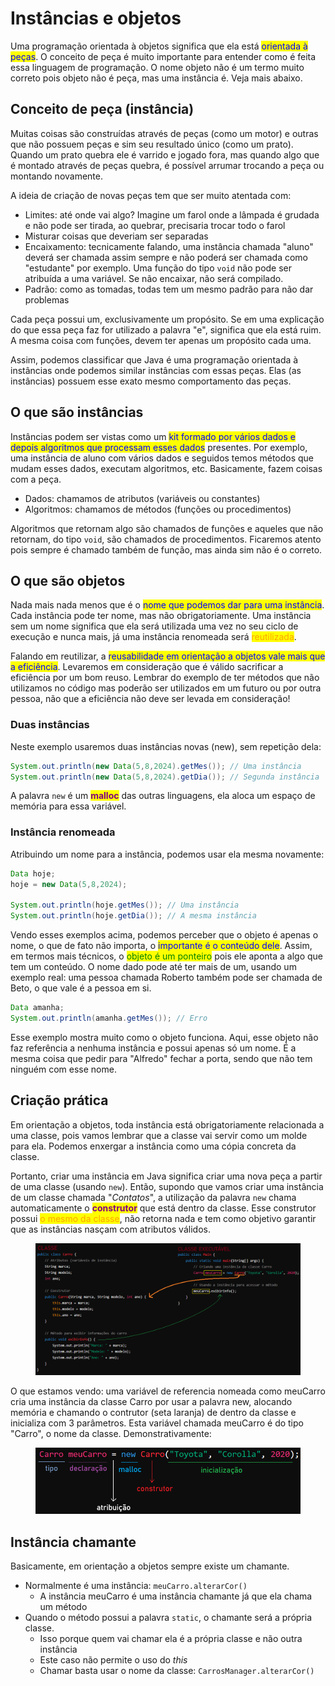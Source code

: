 # Instâncias e objetos

Uma programação orientada à objetos significa que ela está <mark style="color:blue;">orientada à peças</mark>. O conceito de peça é muito importante para entender como é feita essa linguagem de programação. O nome objeto não é um termo muito correto pois objeto não é peça, mas uma instância é. Veja mais abaixo.

## Conceito de peça (instância)

Muitas coisas são construídas através de peças (como um motor) e outras que não possuem peças e sim seu resultado único (como um prato). Quando um prato quebra ele é varrido e jogado fora, mas quando algo que é montado através de peças quebra, é possível arrumar trocando a peça ou montando novamente.

A ideia de criação de novas peças tem que ser muito atentada com:

* Limites: até onde vai algo? Imagine um farol onde a lâmpada é grudada e não pode ser tirada, ao quebrar, precisaria trocar todo o farol
* Misturar coisas que deveriam ser separadas
* Encaixamento: tecnicamente falando, uma instância chamada "aluno" deverá ser chamada assim sempre e não poderá ser chamada como "estudante" por exemplo. Uma função do tipo `void` não pode ser atribuída a uma variável. Se não encaixar, não será compilado.
* Padrão: como as tomadas, todas tem um mesmo padrão para não dar problemas

Cada peça possui um, exclusivamente um propósito. Se em uma explicação do que essa peça faz for utilizado a palavra "e", significa que ela está ruim. A mesma coisa com funções, devem ter apenas um propósito cada uma.

Assim, podemos classificar que Java é uma programação orientada à instâncias onde podemos similar instâncias com essas peças. Elas (as instâncias) possuem esse exato mesmo comportamento das peças.

## O que são instâncias

Instâncias podem ser vistas como um <mark style="color:blue;">kit formado por vários dados e depois algoritmos que processam esses dados</mark> presentes. Por exemplo, uma instância de aluno com vários dados e seguidos temos métodos que mudam esses dados, executam algoritmos, etc. Basicamente, fazem coisas com a peça.

* Dados: chamamos de atributos (variáveis ou constantes)
* Algoritmos: chamamos de métodos (funções ou procedimentos)

Algoritmos que retornam algo são chamados de funções e aqueles que não retornam, do tipo `void`, são chamados de procedimentos. Ficaremos atento pois sempre é chamado também de função, mas ainda sim não é o correto.

## O que são objetos

Nada mais nada menos que é o <mark style="color:blue;">nome que podemos dar para uma instância</mark>. Cada instância pode ter nome, mas não obrigatoriamente. Uma instância sem um nome significa que ela será utilizada uma vez no seu ciclo de execução e nunca mais, já uma instância renomeada será <mark style="color:orange;">reutilizada</mark>.

Falando em reutilizar, a <mark style="color:blue;">reusabilidade em orientação a objetos vale mais que a eficiência</mark>. Levaremos em consideração que é válido sacrificar a eficiência por um bom reuso. Lembrar do exemplo de ter métodos que não utilizamos no código mas poderão ser utilizados em um futuro ou por outra pessoa, não que a eficiência não deve ser levada em consideração!

### Duas instâncias

Neste exemplo usaremos duas instâncias novas (new), sem repetição dela:

```java
System.out.println(new Data(5,8,2024).getMes()); // Uma instância
System.out.println(new Data(5,8,2024).getDia()); // Segunda instância
```

A palavra `new` é um <mark style="color:purple;">**malloc**</mark> das outras linguagens, ela aloca um espaço de memória para essa variável.

### Instância renomeada

Atribuindo um nome para a instância, podemos usar ela mesma novamente:

```java
Data hoje;
hoje = new Data(5,8,2024);

System.out.println(hoje.getMes()); // Uma instância
System.out.println(hoje.getDia()); // A mesma instância
```

Vendo esses exemplos acima, podemos perceber que o objeto é apenas o nome, o que de fato não importa, o <mark style="color:blue;">importante é o conteúdo dele</mark>. Assim, em termos mais técnicos, o <mark style="color:green;">objeto é um ponteiro</mark> pois ele aponta a algo que tem um conteúdo. O nome dado pode até ter mais de um, usando um exemplo real: uma pessoa chamada Roberto também pode ser chamada de Beto, o que vale é a pessoa em si.

```java
Data amanha;
System.out.println(amanha.getMes()); // Erro
```

Esse exemplo mostra muito como o objeto funciona. Aqui, esse objeto não faz referência a nenhuma instância e possui apenas só um nome. É a mesma coisa que pedir para "Alfredo" fechar a porta, sendo que não tem ninguém com esse nome.

## Criação prática

Em orientação a objetos, toda instância está obrigatoriamente relacionada a uma classe, pois vamos lembrar que a classe vai servir como um molde para ela. Podemos enxergar a instância como uma cópia concreta da classe.

Portanto, criar uma instância em Java significa criar uma nova peça a partir de uma classe (usando `new`). Então, supondo que vamos criar uma instância de um classe chamada "_Contatos_", a utilização da palavra `new` chama automaticamente o <mark style="color:purple;">**construtor**</mark> que está dentro da classe. Esse construtor possui <mark style="color:orange;">o mesmo da classe</mark>, não retorna nada e tem como objetivo garantir que as instâncias nasçam com atributos válidos.

<figure><img src="../../.gitbook/assets/criação de instâncias vistas em classes.png" alt=""><figcaption></figcaption></figure>

O que estamos vendo: uma variável de referencia nomeada como meuCarro cria uma instância da classe Carro por usar a palavra new, alocando memória e chamando o contrutor (seta laranja) de dentro da classe e inicializa com 3 parâmetros. Esta variável chamada meuCarro é do tipo "Carro", o nome da classe. Demonstrativamente:

<figure><img src="../../.gitbook/assets/definição na criação de instâncias em Java.png" alt=""><figcaption></figcaption></figure>

## Instância chamante

Basicamente, em orientação a objetos sempre existe um chamante.&#x20;

* Normalmente é uma instância: `meuCarro.alterarCor()`
  * A instância meuCarro é uma instância chamante já que ela chama um método
* Quando o método possui a palavra `static`, o chamante será a própria classe.
  * Isso porque quem vai chamar ela é a própria classe e não outra instância
  * Este caso não permite o uso do _this_
  * Chamar basta usar o nome da classe: `CarrosManager.alterarCor()`
